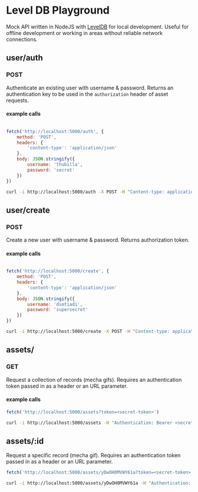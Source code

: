 # Level DB Playground 

Mock API written in NodeJS with [LevelDB](https://github.com/Level/level) for local development. 
Useful for offline development or working in areas without reliable network connections.

## user/auth

### POST

Authenticate an existing user with username & password. Returns an authentication key to be used in the `authorization` header of asset requests.

#### example calls

```js

fetch('http://localhost:5000/auth', {
	method: 'POST',
	headers: {
		'content-type': 'application/json'
	},
	body: JSON.stringify({
		username: 'thubilla',
		password: 'secret'
	})
})
```

```sh
curl -i http://localhost:5000/auth -X POST -H "Content-type: application/json" -d '{ "username": "thubilla", "password": "secret" }'
```

## user/create

### POST

Create a new user with username & password. Returns authorization token.

#### example calls

```js

fetch('http://localhost:5000/create', {
	method: 'POST',
	headers: {
		'content-type': 'application/json'
	},
	body: JSON.stringify({
		username: 'dsetiadi',
		password: 'supersecret'
	})
})
```

```sh
curl -i http://localhost:5000/create -X POST -H "Content-type: application/json" -d '{ "username": "dsetiadi", "password": "supersecret" }'
```

## assets/

### GET

Request a collection of records (mecha gifs). Requires an authentication token passed in as a header or an URL parameter.

#### example calls

```js
fetch('http://localhost:5000/assets?token=<secret-token>')
```

```sh
curl -i http://localhost:5000/assets -H "Authentication: Bearer <secret-token>"
```

## assets/:id

Request a specific record (mecha gif). Requires an authentication token passed in as a header or an URL parameter.

```js
fetch('http://localhost:5000/assets/yDwOH0MVWY61a?token=<secret-token>')
```

```sh
curl -i http://localhost:5000/assets/yDwOH0MVWY61a -H "Authentication: Bearer <secret-token>"
```

